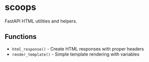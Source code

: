 # scoops

FastAPI HTML utilities and helpers.

## Functions

- `html_response()` - Create HTML responses with proper headers
- `render_template()` - Simple template rendering with variables 